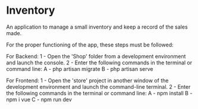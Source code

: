 # Inventory
An application to manage a small inventory and keep a record of the sales made.

For the proper functioning of the app, these steps must be followed:

For Backend:
    1 - Open the 'Shop' folder from a development environment and launch the console.
    2 - Enter the following commands in the terminal or command line:
        A - php artisan migrate
        B - php artisan serve

For Frontend:
    1 - Open the 'store' project in another window of the development environment and launch the command-line terminal.
    2 - Enter the following commands in the terminal or command line:
        A - npm install
        B - npm i vue
        C - npm run dev
